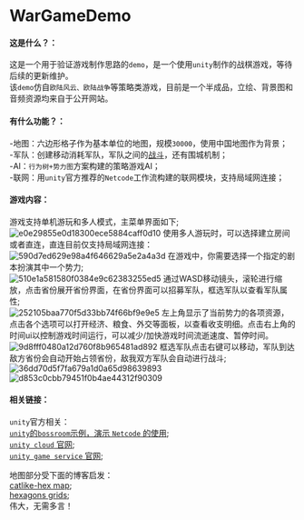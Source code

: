 # WarGameDemo

#### 这是什么？：

这是一个用于验证游戏制作思路的`demo`，是一个使用`unity`制作的战棋游戏，等待后续的更新维护。<br>
该`demo`仿自`欧陆风云、欧陆战争`等策略类游戏，目前是一个半成品，立绘、背景图和音频资源均来自于公开网站。<br>

#### 有什么功能？：
-地图：六边形格子作为基本单位的地图，规模`30000`，使用中国地图作为背景；<br>
-军队：创建移动消耗军队，军队之间的[战斗](https://github.com/huayuxingtguiyujing/Wargame/tree/main/Assets/Script/GamePlay/Combat)，还有围城机制；<br>
-AI：`行为树+势力图`方案构建的策略游戏AI；<br>
-联网：用`unity`官方推荐的`Netcode`工作流构建的联网模块，支持局域网连接；<br>

#### 游戏内容：

游戏支持单机游玩和多人模式，主菜单界面如下;<br>
![e0e29855e0d18300ece5884caff0d10](https://github.com/huayuxingtguiyujing/Wargame/assets/116824077/d072d70d-ad12-4952-8398-f85458b283dc)
使用多人游玩时，可以选择建立房间或者直连，直连目前仅支持局域网连接：
![590d7ed629e98a4f646629a5e2a4a3d](https://github.com/huayuxingtguiyujing/Wargame/assets/116824077/1f571a96-844f-479b-9ec8-bfb27d61da82)
在游戏中，你需要选择一个指定的剧本扮演其中一个势力;<br>
![510e1a581580f0384e9c62383255ed5](https://github.com/huayuxingtguiyujing/Wargame/assets/116824077/21566433-9a35-42be-a028-2ebc52058097)
通过WASD移动镜头，滚轮进行缩放，点击省份展开省份界面，在省份界面可以招募军队，框选军队以查看军队属性;<br>
![252105baa770f5d33bb74f66bf9e9e5](https://github.com/huayuxingtguiyujing/Wargame/assets/116824077/e6bec3ac-7a6c-4c63-a998-f6661f42f21f)
左上角显示了当前势力的各项资源，点击各个选项可以打开经济、粮食、外交等面板，以查看收支明细。点击右上角的时间ui以控制游戏时间运行，可以减少/加快游戏时间流逝速度、暂停时间。
![9d8fff0480a12d760f8b965481ad892](https://github.com/huayuxingtguiyujing/Wargame/assets/116824077/bf245497-6f72-49ce-9d97-4734890a3943)
框选军队点击右键可以移动，军队到达敌方省份会自动开始占领省份，敌我双方军队会自动进行战斗;<br>
![36dd70d5f7fa679a1d0a65d98639893](https://github.com/huayuxingtguiyujing/Wargame/assets/116824077/4ae26aae-165a-4e1e-82c1-c69558c6164c)
![d853c0cbb79451f0b4ae44312f90309](https://github.com/huayuxingtguiyujing/Wargame/assets/116824077/52b357ad-185b-4a50-8b69-dd28a316eff5)

#### 相关链接：

`unity`官方相关：<br>
[`unity`的`bossroom`示例，演示 `Netcode` 的使用](https://github.com/Unity-Technologies/com.unity.multiplayer.samples.coop.git);<br>
[`unity cloud` 官网](https://cloud.unity.com/);<br>
[`unity game service` 官网](https://unity.com/cn/solutions/gaming-services);<br>

地图部分受下面的博客启发：<br>
[catlike-hex map](https://catlikecoding.com/unity/tutorials/hex-map/); <br>
[hexagons grids](https://www.redblobgames.com/grids/hexagons/);<br>
伟大，无需多言！

